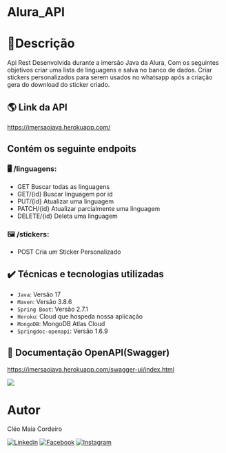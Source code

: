 # Alura_API

# 📃Descrição
Api Rest Desenvolvida durante a imersão Java da Alura,
Com os seguintes objetivos criar uma lista de linguagens e salva no banco de dados.
Criar stickers personalizados para serem usados no whatsapp após a criação gera do download do sticker criado.

## 🌎 Link da API
 https://imersaojava.herokuapp.com/

## Contém os seguinte endpoits

### 🖥️ /linguagens:

- GET Buscar todas as linguagens
- GET/{id} Buscar linguagem por id
- PUT/{id} Atualizar uma linguagem
- PATCH/{id} Atualizar parcialmente uma linguagem
- DELETE/{id} Deleta uma linguagem
  
### 🖼️ /stickers:
- POST Cria um Sticker Personalizado

## ✔️ Técnicas e tecnologias utilizadas
- `Java`: Versão 17
- `Maven`: Versão 3.8.6
- `Spring Boot`: Versão 2.7.1
- `Heroku`: Cloud que hospeda nossa aplicação
- `MongoDB`: MongoDB Atlas Cloud
- `Springdoc-openapi`: Versão 1.6.9

## 📄 Documentação OpenAPI(Swagger)
https://imersaojava.herokuapp.com/swagger-ui/index.html

<img src="./assets/swagger.gif">

<br>

# Autor
Cléo Maia Cordeiro
</br>

[![Linkedin](https://img.shields.io/badge/LinkedIn-0077B5?style=for-the-badge&logo=linkedin&logoColor=white)](https://www.linkedin.com/in/cleocordeiro/)
[![Facebook](https://img.shields.io/badge/Facebook-1877F2?style=for-the-badge&logo=facebook&logoColor=white)](https://www.facebook.com/cleo.m.cordeiro/)
[![Instagram](https://img.shields.io/badge/Instagram-E4405F?style=for-the-badge&logo=instagram&logoColor=white)](https://www.instagram.com/cleomaiacordeiro/)





